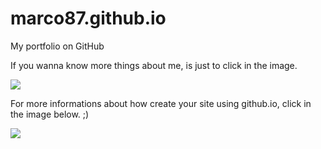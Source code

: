 # marco87.github.io
My portfolio on GitHub

If you wanna know more things about me, is just to click in the image.

<a href="marco87.github.io" target="_blank"><img src="https://www.jonathan-petitcolas.com/img/posts/github-pages/github-pages.png"></a>



For more informations about how create your site using github.io, click in the image below. ;)

<a href="https://pages.github.com/" target="_blank"><img src="https://i.ytimg.com/vi/2MsN8gpT6jY/maxresdefault.jpg"></a>
